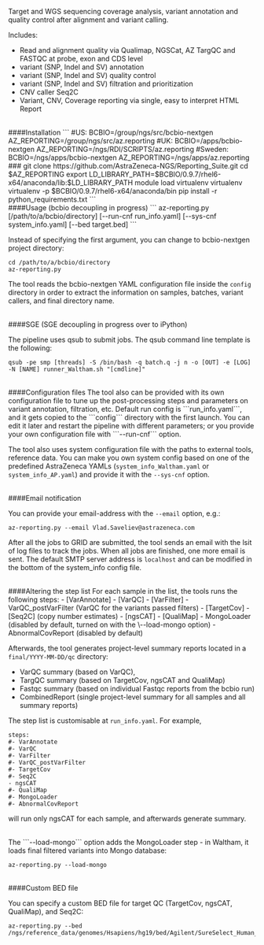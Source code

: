 Target and WGS sequencing coverage analysis, variant annotation and quality control after alignment and variant calling.

Includes:
- Read and alignment quality via Qualimap, NGSCat, AZ TargQC and FASTQC at probe, exon and CDS level
- variant (SNP, Indel and SV) annotation
- variant (SNP, Indel and SV) quality control
- variant (SNP, Indel and SV) filtration and prioritization
- CNV caller Seq2C
- Variant, CNV, Coverage reporting via single, easy to interpret HTML Report

<br>
####Installation
```
#US:
BCBIO=/group/ngs/src/bcbio-nextgen
AZ_REPORTING=/group/ngs/src/az.reporting
#UK:
BCBIO=/apps/bcbio-nextgen
AZ_REPORTING=/ngs/RDI/SCRIPTS/az.reporting
#Sweden:
BCBIO=/ngs/apps/bcbio-nextgen
AZ_REPORTING=/ngs/apps/az.reporting
###
git clone https://github.com/AstraZeneca-NGS/Reporting_Suite.git
cd $AZ_REPORTING
export LD_LIBRARY_PATH=$BCBIO/0.9.7/rhel6-x64/anaconda/lib:$LD_LIBRARY_PATH
module load virtualenv
virtualenv virtualenv -p $BCBIO/0.9.7/rhel6-x64/anaconda/bin
pip install -r python_requirements.txt
```

<br>
####Usage (bcbio decoupling in progress)
```
az-reporting.py [/path/to/a/bcbio/directory] [--run-cnf run_info.yaml] [--sys-cnf system_info.yaml] [--bed target.bed]
```

Instead of specifying the first argument, you can change to bcbio-nextgen project directory:

```
cd /path/to/a/bcbio/directory
az-reporting.py
```

The tool reads the bcbio-nextgen YAML configuration file inside the ```config``` directory in order to extract the information on samples, batches, variant callers, and final directory name.

<br>
####SGE (SGE decoupling in progress over to iPython)

The pipeline uses qsub to submit jobs. The qsub command line template is the following:

```
qsub -pe smp [threads] -S /bin/bash -q batch.q -j n -o [OUT] -e [LOG] -N [NAME] runner_Waltham.sh "[cmdline]"
```

<br>
####Configuration files
The tool also can be provided with its own configuration file to tune up the post-processing steps and parameters on variant annotation, filtration, etc. Default run config is ```run_info.yaml```, and it gets copied to the ```config``` directory with the first launch. You can edit it later and restart the pipeline with different parameters; or you provide your own configuration file with ```--run-cnf``` option.

The tool also uses system configuration file with the paths to external tools, reference data. You can make you own system config based on one of the predefined AstraZeneca YAMLs (```system_info_Waltham.yaml``` or ```system_info_AP.yaml```) and provide it with the ```--sys-cnf``` option.

<br>
####Email notification

You can provide your email-address with the ```--email``` option, e.g.:

```
az-reporting.py --email Vlad.Saveliev@astrazeneca.com
```

After all the jobs to GRID are submitted, the tool sends an email with the lsit of log files to track the jobs. When all jobs are finished, one more email is sent.
The default SMTP server address is ```localhost``` and can be modified in the bottom of the system_info config file.

<br>
####Altering the step list
For each sample in the list, the tools runs the following steps:
- [VarAnnotate]
- [VarQC]
- [VarFilter]
- VarQC_postVarFilter (VarQC for the variants passed filters)
- [TargetCov]
- [Seq2C] (copy number estimates)
- [ngsCAT]
- [QualiMap]
- MongoLoader (disabled by default, turned on with the \--load-mongo option)
- AbnormalCovReport (disabled by default)

Afterwards, the tool generates project-level summary reports located in a ```final/YYYY-MM-DD/qc``` directory:
- VarQC summary (based on VarQC),
- TargQC summary (based on TargetCov, ngsCAT and QualiMap)
- Fastqc summary (based on individual Fastqc reports from the bcbio run)
- CombinedReport (single project-level summary for all samples and all summary reports)

The step list is customisable at ```run_info.yaml```. For example,
```
steps:
#- VarAnnotate
#- VarQC
#- VarFilter
#- VarQC_postVarFilter
#- TargetCov
#- Seq2C
- ngsCAT
#- QualiMap
#- MongoLoader
#- AbnormalCovReport
```

will run only ngsCAT for each sample, and afterwards generate summary.

<br>
The ```--load-mongo``` option adds the MongoLoader step - in Waltham, it loads final filtered variants into Mongo database:

```
az-reporting.py --load-mongo
```

<br>
####Custom BED file

You can specify a custom BED file for target QC (TargetCov, ngsCAT, QualiMap), and Seq2C:

````
az-reporting.py --bed /ngs/reference_data/genomes/Hsapiens/hg19/bed/Agilent/SureSelect_Human_AllExon_V5.bed
````

[bcbio-nextgen]:bcbio-nextgen.readthedocs.org
[ngsCAT]:www.bioinfomgp.org/ngscat
[Qualimap]:qualimap.bioinfo.cipf.es
[VarAnnotate]:http://wiki.rd.astrazeneca.net/display/NG/SOP+-+Variant+Annotation
[VarQC]:http://wiki.rd.astrazeneca.net/display/NG/SOP+-+Variant+QC
[VarFilter]:http://wiki.rd.astrazeneca.net/display/NG/SOP+-+Variant+Filtration
[TargetCov]:http://wiki.rd.astrazeneca.net/display/NG/SOP+-+Targeted+Reseq+Reports
[Seq2C]:http://wiki.rd.astrazeneca.net/display/caninfra/Seq2C+for+copy+number+analysis
